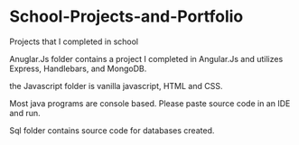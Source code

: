 # School-Projects-and-Portfolio
Projects that I completed in school

Anuglar.Js folder contains a project I completed in Angular.Js and utilizes Express, Handlebars, and MongoDB.

the Javascript folder is vanilla javascript, HTML and CSS.

Most java programs are console based.
Please paste source code in an IDE and run.

Sql folder contains source code for databases created. 

